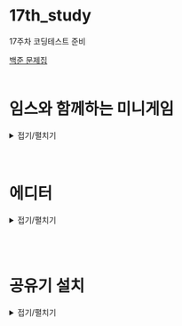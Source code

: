 # 17th_study
17주차 코딩테스트 준비

[백준 문제집](https://www.acmicpc.net/workbook/view/15895)
<br/><br/>
# 임스와 함께하는 미니게임
<details>
<summary>접기/펼치기</summary>
<div markdown="1">

## [동우](./W%EC%9E%84%EC%8A%A4%EC%99%80%20%ED%95%A8%EA%BB%98%ED%95%98%EB%8A%94%20%EB%AF%B8%EB%8B%88%EA%B2%8C%EC%9E%84/%EB%8F%99%EC%9A%B0.py)
```py
N, G = input().split()

n = int(N)
players = set()
for _ in range(n):
    player = input()
    players.add(player)

if G == 'Y':
    print(len(players))
elif G == 'F':
    print(len(players) // 2)
else:
    print(len(players) // 3)

```

## [민웅](./%EC%9E%84%EC%8A%A4%EC%99%80%20%ED%95%A8%EA%BB%98%ED%95%98%EB%8A%94%20%EB%AF%B8%EB%8B%88%EA%B2%8C%EC%9E%84/%EB%AF%BC%EC%9B%85.py)
```py
# 25757_임스와 함께하는 미니게임_ImsMinigame
import sys
input = sys.stdin.readline

games = {
    'Y': 2,
    'F': 3,
    'O': 4
}

N, G = input().split()
N = int(N)

max_user = games[G]
user_list = {}
count = 1
ans = 0

for _ in range(N):
    user = input()
    if user in user_list.keys():
        continue
    else:
        user_list[user] = 0
        count += 1
        if count == max_user:
            ans += 1
            count = 1

print(ans)
```
## [서희](./%EC%9E%84%EC%8A%A4%EC%99%80%20%ED%95%A8%EA%BB%98%ED%95%98%EB%8A%94%20%EB%AF%B8%EB%8B%88%EA%B2%8C%EC%9E%84/%EC%84%9C%ED%9D%AC.py)
```py
import sys
input = sys.stdin.readline

N, G = input().split()
player = [input() for _ in range(int(N))]
player = list(set(player))	# set 중복 제거

if G == 'Y' :	# 만약 게임 종류가 'Y'(윷놀이)라면, print(len(player))를 실행하여 참가 가능한 게임 횟수(참가자 수)를 출력
    print(len(player))
elif G == 'F' :	# 같은 그림 찾기
    print(len(player) // 2)
elif G == 'O' :	# 원카드
    print(len(player) // 3)
```
## [성구](./%EC%9E%84%EC%8A%A4%EC%99%80%20%ED%95%A8%EA%BB%98%ED%95%98%EB%8A%94%20%EB%AF%B8%EB%8B%88%EA%B2%8C%EC%9E%84/%EC%84%B1%EA%B5%AC.py)
```py
# 25757 임스와 함께하는 미니게임
import sys
input = sys.stdin.readline

player_limit={
    'Y': 1,
    'F': 2,
    'O': 3,
}

N, GameType = input().strip().split()
N = int(N)
players= [input().strip() for _ in range(N)]
played_players = set()
game_room = set()
limit = player_limit[GameType]
game_count = 0
count = 1
for player in players:
    count += 1
    if not player in played_players:
        played_players.add(player)
        game_room.add(player)
    if len(game_room) == limit:
        game_count += 1
        game_room.clear()
print(game_count)
        

#########
''' ㅋ 이게더 쉽고 빠름
import sys
input = sys.stdin.readline
N, GameType = input().strip().split()
players= {input().strip() for _ in range(int(N))}
player_num = len(players)
print(player_num if GameType == 'Y' else player_num//2 if GameType == 'F' else player_num//3)
'''
```
## [혜진](./%EC%9E%84%EC%8A%A4%EC%99%80%20%ED%95%A8%EA%BB%98%ED%95%98%EB%8A%94%20%EB%AF%B8%EB%8B%88%EA%B2%8C%EC%9E%84/%ED%98%9C%EC%A7%84.py)
```py
# 25757 임스와 함께하는 미니게임
game_list = {'Y':1, 'F':2, 'O':3}
num, game = map(str, input().split())
names = [input() for _ in range(int(num))]
players = set(names)
    
print(len(players) // game_list[game])
```

</div>
</details>
<br/><br/>

# 에디터

<details>
<summary>접기/펼치기</summary>
<div markdown="1">

## [동우](./%EC%97%90%EB%94%94%ED%84%B0/%EB%8F%99%EC%9A%B0.py)
```py
# 어디가 틀린지 모르겠음 ㅠㅠ
import sys


def L():
    global cnt
    if cnt != 0:
        cnt -= 1


def D():
    global cnt
    if cnt != len(s):
        cnt += 1


def B():
    global cnt
    if len(s) != 0:
        for _ in range(cnt):
            s.pop(0)
            cnt = len(s)


s = list(sys.stdin.readline().strip())
M = int(sys.stdin.readline().strip())

cnt = len(s)
for _ in range(M):
    order = sys.stdin.readline().strip()
    if order == 'L':
        L()
    elif order == 'D':
        D()
    elif order == 'B':
        B()
    else:
        s.insert(cnt, order[-1])
        cnt += 1
print(''.join(s))

# 민웅이형꺼 참고해서 풀었습니당
import sys
from collections import deque
input = sys.stdin.readline

s = list(input().strip())
s_tmp = deque()

M = int(input().strip())

for _ in range(M):
    order = input().strip()
    if order == 'L':
        if s:
            s_tmp.appendleft(s.pop())
    elif order == 'D':
        if s_tmp:
            s.append(s_tmp.popleft())
    elif order == 'B':
        if s:
            s.pop()
    else:
        s.append(order[-1])
print(''.join(s) + ''.join(s_tmp))

```
## [민웅](./%EC%97%90%EB%94%94%ED%84%B0/%EB%AF%BC%EC%9B%85.py)
```py
# 1406_에디터_Editor
# insert, remove는 시간초과
import sys
from collections import deque
input = sys.stdin.readline

alpha1 = list(input().rstrip())
alpha2 = deque()

M = int(input())
# idx = len(alpha1)

for _ in range(M):
    order, *new = input().split()
    if order == 'P':
        alpha1.append(new[0])
    elif order == 'L':
        if alpha1:
            alpha2.appendleft(alpha1.pop())
    elif order == 'D':
        if alpha2:
            alpha1.append(alpha2.popleft())
    else:
        if alpha1:
            alpha1.pop()
print(*alpha1, sep='', end='')
print(*alpha2, sep='')
```
## [서희](./%EC%97%90%EB%94%94%ED%84%B0/%EC%84%9C%ED%9D%AC.py)
```py
import sys
from collections import deque

S = list(sys.stdin.readline().strip())
C = int(sys.stdin.readline().strip())

left = deque(S) # 모든 문자들이 커서의 왼쪽에 있으므로, 모든 문자들이 왼쪽 스택에 저장
right = deque()

for _ in range(C):
    c = sys.stdin.readline().split()

    if c[0] == 'L' and left:
        right.appendleft(left.pop())
    elif c[0] == 'D' and right:
        left.append(right.popleft())
    elif c[0] == 'B' and left:
        left.pop()
    elif c[0] == 'P':
        left.append(c[1])

print(''.join(left + right))
```
## [성구](./%EC%97%90%EB%94%94%ED%84%B0/%EC%84%B1%EA%B5%AC.py)
```py
# 1406 에디터, 37576KB, 364ms, Python
import sys
input = sys.stdin.readline

str_stack = list(input().strip())
# print("string is", str_stack)
stack = []
def L():
    global str_stack
    # print("L", place)
    if not str_stack:
        return
    stack.append(str_stack.pop())
    return

def D():
    global str_stack, stack
    # print("D", place)
    if not stack:
        return
    str_stack.append(stack.pop())
    return

def B():
    global str_stack
    # print("B", place)
    if not str_stack:
        return
    # string.pop(place-1)
    str_stack.pop()
    return

def P(character):
    global str_stack
    # print("P, character = ", character, place)
    str_stack.append(character)
    return 


# print("Place is ", place)
for _ in range(int(input())):
    order = list(input().strip().split())
    if order[0] == "L":
        L()
    elif order[0] == "D":
        D()
    elif order[0] == "B":
        B()
    else:
        P(order[1])
    # print("String is", str_stack, "\nstack is", stack)
# print("".join(string))
print("".join(str_stack)+"".join(stack[::-1]))
        
```
## [혜진](./%EC%97%90%EB%94%94%ED%84%B0/%ED%98%9C%EC%A7%84.py)
```py
1406 에디터
from collections import deque
import sys

string = deque(sys.stdin.readline().strip())
cursor = len(string)
T = int(sys.stdin.readline())
for _ in range(T):
    order = sys.stdin.readline().strip()
    if order[0] == 'L':
        if cursor != 0:
            cursor -= 1
    elif order[0] == 'D':
        if cursor != len(string):
            cursor += 1
    elif order[0] == 'B':
        if cursor == len(string):
            string.pop()
            cursor -= 1
        elif cursor != 0:
            string.rotate(-(cursor-1))
            string.popleft()
            string.rotate(cursor - 1)
            cursor -= 1
    elif order[0] == 'P':
        if cursor == len(string):
            string.append(order[-1])
            cursor += 1
        else:
            string.rotate(-cursor)
            string.appendleft(order[-1])
            string.rotate(cursor)
            cursor += 1
print(''.join(string))
```

</div>
</details>

<br/><br/>

# 공유기 설치

<details>
<summary>접기/펼치기</summary>
<div markdown="1">


## [동우](./%EA%B3%B5%EC%9C%A0%EA%B8%B0%20%EC%84%A4%EC%B9%98/%EB%8F%99%EC%9A%B0.py)
```py
```
## [민웅](./%EA%B3%B5%EC%9C%A0%EA%B8%B0%20%EC%84%A4%EC%B9%98/%EB%AF%BC%EC%9B%85.py)
```py
# 2110_공유기설치_Install-router
# 알고리즘 구분 참조했음
import sys
input = sys.stdin.readline

N, C = map(int, input().rstrip().split())

houses = []
ans = 0
for _ in range(N):
    houses.append(int(input()))

houses.sort()

# 공유기가 2개면 무조건 정렬된 상태의 양 끝
if C == 2:
    ans = houses[N-1] - houses[0]
# 3개 이상일 경우 가능한 최대 거리의 절반부터 이분탐색으로 원하는 공유기 개수만큼 설치가가능한지 판단
else:
    min_dis = 1
    max_dis = houses[N-1] - houses[0]
    while min_dis <= max_dis:
        cnt = 0
        router = houses[0]
        mid = (min_dis + max_dis)//2

        for i in range(1, N):
            if houses[i]-mid >= router:
                cnt += 1
                router = houses[i]
        if cnt >= C-1:
            min_dis = mid + 1
            ans = mid
        else:
            max_dis = mid - 1
print(ans)

```
## [서희](./%EA%B3%B5%EC%9C%A0%EA%B8%B0%20%EC%84%A4%EC%B9%98/%EC%84%9C%ED%9D%AC.py)
```py
```
## [성구](./%EA%B3%B5%EC%9C%A0%EA%B8%B0%20%EC%84%A4%EC%B9%98/%EC%84%B1%EA%B5%AC.py)
```py
import sys
input = sys.stdin.readline


N, C = map(int, input().split())
house = sorted([int(input()) for _ in range(N)])

if C == 2:
    print(house[N-1] - house[0])
else:
    start, end = 1, house[N-1]-house[0]
    
    while end > start:
        count = 1
        mid = (end+start)//2
        pivot = house[0]
        for i in range(N):
            if house[i] - pivot >= mid:
                count += 1
                pivot = house[i]
        if count >= C:
            ans = mid
            start = mid + 1
        else:
            end = mid

    print(ans)

```
## [혜진](./%EA%B3%B5%EC%9C%A0%EA%B8%B0%20%EC%84%A4%EC%B9%98/%ED%98%9C%EC%A7%84.py)
```py
```

</div>
</details>
